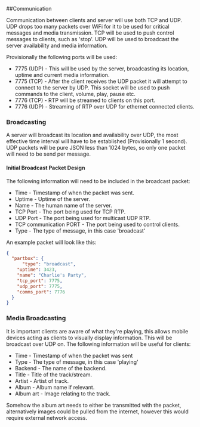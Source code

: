 ##Communication

Communication between clients and server will use both TCP and UDP. UDP drops too many packets over WiFi for it to be used for critical messages and media transmission. TCP will be used to push control messages to clients, such as 'stop'. UDP will be used to broadcast the server availability and media information. 

Provisionally the following ports will be used:

* 7775 (UDP) - This will be used by the server, broadcasting its location, uptime and current media information.
* 7775 (TCP) - After the client receives the UDP packet it will attempt to connect to the server by UDP. This socket will be used to push commands to the client, volume, play, pause etc.
* 7776 (TCP) - RTP will be streamed to clients on this port.
* 7776 (UDP) - Streaming of RTP over UDP for ethernet connected clients.


### Broadcasting
A server will broadcast its location and availability over UDP, the most effective time interval will have to be established (Provisionally 1 second). UDP packets will be pure JSON less than 1024 bytes, so only one packet will need to be send per message.

#### Initial Broadcast Packet Design
The following information will need to be included in the broadcast packet:

* Time - Timestamp of when the packet was sent.
* Uptime - Uptime of the server.
* Name - The human name of the server.  
* TCP Port - The port being used for TCP RTP.
* UDP Port - The port being used for multicast UDP RTP.
* TCP communication PORT - The port being used to control clients.
* Type - The type of message, in this case 'broadcast'

An example packet will look like this:

```json
{
  "partbox": {
      "type": "broadcast",
    "uptime": 3423,
    "name": "Charlie's Party",
    "tcp_port": 7775,
    "udp_port": 7775,
    "comms_port": 7776
  }
}
```

### Media Broadcasting
It is important clients are aware of what they're playing, this allows mobile devices acting as clients to visually display information. This will be broadcast over UDP on. The following information will be useful for clients:

* Time - Timestamp of when the packet was sent 
* Type - The type of message, in this case 'playing'
* Backend - The name of the backend.
* Title - Title of the track/stream.
* Artist - Artist of track.
* Album - Album name if relevant.
* Album art - Image relating to the track.

Somehow the album art needs to either be transmitted with the packet, alternatively images could be pulled from the internet, however this would require external network access.



